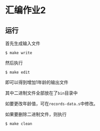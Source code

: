 # 汇编作业2

## 运行

首先生成输入文件

```
$ make write
```

然后执行

```
$ make edit
```

即可以得到增加1年龄的输出文件

其中二进制文件全部放在了`bin`目录中

如要更改年龄值，可在`records-data.s`中修改。

如果要删除二进制文件，则执行

```
$ make clean
```
